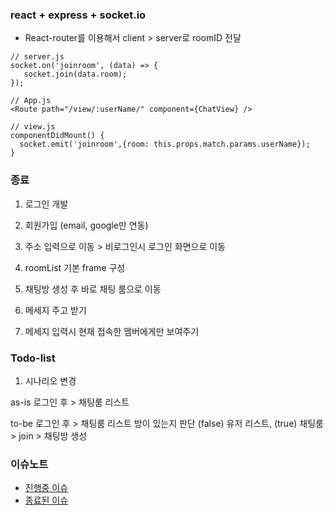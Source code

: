 ### react + express + socket.io

* React-router를 이용해서 client > server로 roomID 전달
  
```
// server.js
socket.on('joinroom', (data) => {
   socket.join(data.room);
});

// App.js
<Route path="/view/:userName/" component={ChatView} />

// view.js
componentDidMount() {
  socket.emit('joinroom',{room: this.props.match.params.userName});
}
```
### 종료
1) 로그인 개발

2) 회원가입 (email, google만 연동)

3) 주소 입력으로 이동 > 비로그인시 로그인 화면으로 이동

4) roomList 기본 frame 구성

5) 채팅방 생성 후 바로 채팅 룸으로 이동

6) 메세지 주고 받기

7) 메세지 입력시 현재 접속한 멤버에게만 보여주기




### Todo-list
1) 시나리오 변경

as-is
로그인 후 > 채팅룸 리스트

to-be
로그인 후 > 채팅룸 리스트 방이 있는지 판단 (false) 유저 리스트, (true) 채팅룸 > join > 채팅방 생성





### 이슈노트

- [진행중 이슈](https://github.com/shuushu/chat/issues?q=is%3Aopen+is%3Aissue)
- [종료된 이슈](https://github.com/shuushu/chat/issues?q=is%3Aissue+is%3Aclosed)

